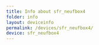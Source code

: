```yaml
---
title: Info about sfr_neufbox4
folder: info
layout: deviceinfo
permalink: /devices/sfr_neufbox4/
device: sfr_neufbox4
---
```

